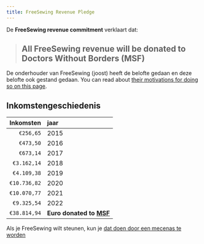 ```yaml
---
title: FreeSewing Revenue Pledge
---
```


De **FreeSewing revenue commitment** verklaart dat:

> ## All FreeSewing revenue will be donated to Doctors Without Borders (MSF)

De onderhouder van FreeSewing (joost) heeft de belofte gedaan en deze belofte ook gestand gedaan. You can read about [their motivations for doing so on this page](/docs/about/pledge/motivation/).

## Inkomstengeschiedenis

|    Inkomsten | jaar                                        |
| ------------:|:------------------------------------------- |
|    `€256,65` | 2015                                        |
|    `€473,50` | 2016                                        |
|    `€673,14` | 2017                                        |
|  `€3.162,14` | 2018                                        |
|  `€4.109,38` | 2019                                        |
| `€10.736,82` | 2020                                        |
| `€10.070,77` | 2021                                        |
|  `€9.325,54` | 2022                                        |
| `€38.814,94` | **Euro donated to [MSF](https://msf.org/)** |

<Tip>

Als je FreeSewing wilt steunen, kun je [dat doen door een mecenas te worden](/patrons/join/)

</Tip>

